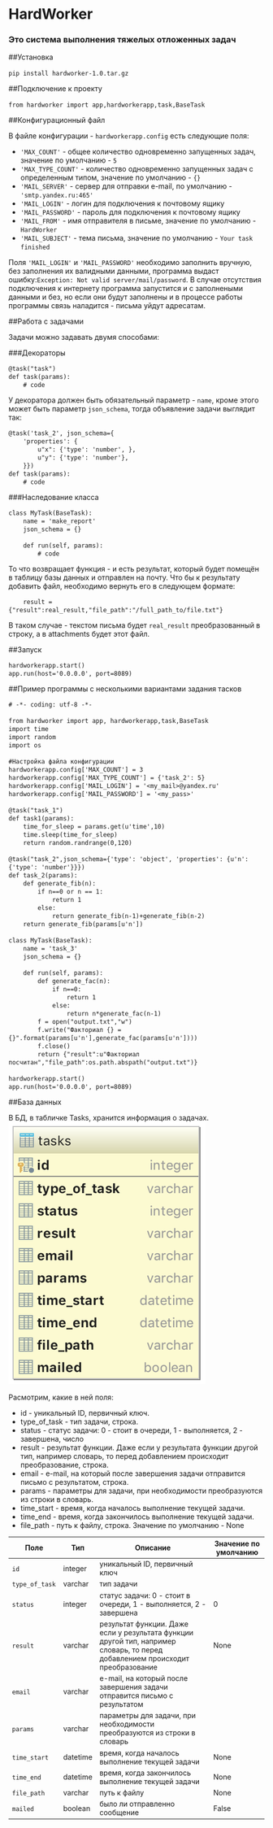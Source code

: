# HardWorker

### Это система выполнения тяжелых отложенных задач

##Установка

`pip install hardworker-1.0.tar.gz`

##Подключение к проекту

`from hardworker import app,hardworkerapp,task,BaseTask`

##Конфигурационный файл

В файле конфигурации - `hardworkerapp.config` есть следующие поля:

 * `'MAX_COUNT'` - общее количество одновременно запущенных задач, значение по умолчанию - `5`
 * `'MAX_TYPE_COUNT'` - количество одновременно запущенных задач с определенным типом, значение по умолчанию - `{}`
 * `'MAIL_SERVER'` - сервер для отправки e-mail, по умолчанию - `'smtp.yandex.ru:465'`
 * `'MAIL_LOGIN'` - логин для подключения к почтовому ящику
 * `'MAIL_PASSWORD'` - пароль для подключения к почтовому ящику
 * `'MAIL_FROM'` - имя отправителя в письме, значение по умолчанию - `HardWorker`
 * `'MAIL_SUBJECT'` - тема письма, значение по умолчанию - `Your task finished`

 Поля `'MAIL_LOGIN'` и `'MAIL_PASSWORD'` необходимо заполнить вручную, без заполнения их валидными данными, программа выдаст ошибку:`Exception: Not valid server/mail/password`. В случае отсутствия подключения к интернету программа запустится и с заполнеными данными и без, но если они будут заполнены и в процессе работы программы связь наладится - письма уйдут адресатам.
 
##Работа с задачами

Задачи можно задавать двумя способами:

###Декораторы

```
@task("task")
def task(params):
	# code
```
У декоратора должен быть обязательный параметр - `name`, кроме этого может быть параметр `json_schema`, тогда объявление задачи выглядит так:

```
@task('task_2', json_schema={
    'properties': {
        u"x": {'type': 'number', },
        u"y": {'type': 'number'},
    }})
def task(params):
	# code
```

###Наследование класса

```
class MyTask(BaseTask):
    name = 'make_report'
    json_schema = {}

    def run(self, params):
        # code
```

То что возвращает функция - и есть результат, который будет помещён в таблицу базы данных и отправлен на почту. Что бы к результату добавить файл, необходимо вернуть его в следующем формате:

```
	result = {"result":real_result,"file_path":"/full_path_to/file.txt"}
```
В таком случае - текстом письма будет `real_result` преобразованный в строку, а в attachments будет этот файл.

##Запуск

```
hardworkerapp.start()
app.run(host='0.0.0.0', port=8089)
```

##Пример программы с несколькими вариантами задания тасков

```
# -*- coding: utf-8 -*-

from hardworker import app, hardworkerapp,task,BaseTask
import time
import random
import os

#Настройка файла конфигурации
hardworkerapp.config['MAX_COUNT'] = 3
hardworkerapp.config['MAX_TYPE_COUNT'] = {'task_2': 5}
hardworkerapp.config['MAIL_LOGIN'] = '<my_mail>@yandex.ru'
hardworkerapp.config['MAIL_PASSWORD'] = '<my_pass>'

@task("task_1")
def task1(params):
    time_for_sleep = params.get(u'time',10)
    time.sleep(time_for_sleep)
    return random.randrange(0,120)

@task("task_2",json_schema={'type': 'object', 'properties': {u'n': {'type': 'number'}}})
def task_2(params):
    def generate_fib(n):
        if n==0 or n == 1:
            return 1
        else:
            return generate_fib(n-1)+generate_fib(n-2)
    return generate_fib(params[u'n'])

class MyTask(BaseTask):
    name = 'task_3'
    json_schema = {}

    def run(self, params):
        def generate_fac(n):
            if n==0:
                return 1
            else:
                return n*generate_fac(n-1)
        f = open("output.txt","w")
        f.write("Факториал {} = {}".format(params[u'n'],generate_fac(params[u'n'])))
        f.close()
        return {"result":u"Факториал посчитан","file_path":os.path.abspath("output.txt")}

hardworkerapp.start()
app.run(host='0.0.0.0', port=8089)
```

##База данных

В БД, в табличке Tasks, хранится информация о задачах.
![](table.png)

Расмотрим, какие в ней поля:

* id - уникальный ID, первичный ключ.
* type_of_task - тип задачи, строка.
* status - статус задачи: 0 - стоит в очереди, 1 - выполняется, 2 - завершена, число
* result - результат функции. Даже если у результата функции другой тип, например словарь, то перед добавлением происходит преобразование, строка.
* email - e-mail, на который после завершения задачи отправится письмо с результатом, строка.
* params - параметры для задачи, при необходимости преобразуются из строки в словарь.
* time_start - время, когда началось выполнение текущей задачи.
* time_end - время, когда закончилось выполнение текущей задачи.
* file_path - путь к файлу, строка. Значение по умолчанию - None

| Поле 	| Тип 	| Описание 	| Значение по умолчанию 	|
|------	|-----	|----------	|-----------------------	|
| `id`      	| integer    	| уникальный ID, первичный ключ         	|                       	|
|  `type_of_task `  	| varchar    	|  тип задачи        	|                       	|
|  `status`    	| integer    	|  статус задачи: 0 - стоит в очереди, 1 - выполняется, 2 - завершена|       0                	|
|   `result`   	|   varchar  	| результат функции. Даже если у результата функции другой тип, например словарь, то перед добавлением происходит преобразование          	|               None        	|
|  `email`    	|  varchar   	|  e-mail, на который после завершения задачи отправится письмо с результатом        	|                       	|
|  ` params `  	|   varchar  	|     параметры для задачи, при необходимости преобразуются из строки в словарь     	|                       	|
|   ` time_start ` 	|   datetime  	|   время, когда началось выполнение текущей задачи       	|     None                  	|
|    `time_end ` 	|   datetime  	|    время, когда закончилось выполнение текущей задачи      	|    None                   	|
|     `file_path` 	|    varchar 	|    путь к файлу     	|  None                     	|
|   `mailed`   	|  boolean   	|   было ли отправленно сообщение       	|   False                    	|
